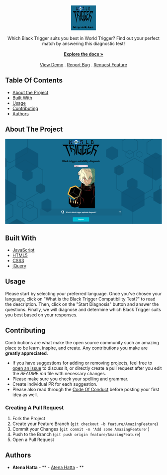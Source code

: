 <br/>
<p align="center">
  <a href="https://github.com/AtenaHatta/">
    <img src="img_screenshot_blacktriggerdiagnose.png" alt="Logo" width="80" height="80">
  </a>

  <p align="center">
    Which Black Trigger suits you best in World Trigger? Find out your perfect match by answering this diagnostic test!
    <br/>
    <br/>
    <a href="https://github.com/AtenaHatta/"><strong>Explore the docs »</strong></a>
    <br/>
    <br/>
    <a href="https://blacktriggerdiagnose.netlify.app/">View Demo</a>
    .
    <a href="https://github.com/AtenaHatta//issues">Report Bug</a>
    .
    <a href="https://github.com/AtenaHatta//issues">Request Feature</a>
  </p>
</p>


## Table Of Contents

* [About the Project](#about-the-project)
* [Built With](#built-with)
* [Usage](#usage)
* [Contributing](#contributing)
* [Authors](#authors)

## About The Project

<img src="img_title_blacktriggerdiagnose.png">

## Built With



* [JavaScript]()
* [HTML5]()
* [CSS3]()
* [jQuery]()

## Usage

Please start by selecting your preferred language. Once you've chosen your language, click on "What is the Black Trigger Compatibility Test?" to read the description. Then, click on the "Start Diagnosis" button and answer the questions. Finally, we will diagnose and determine which Black Trigger suits you best based on your responses.

## Contributing

Contributions are what make the open source community such an amazing place to be learn, inspire, and create. Any contributions you make are **greatly appreciated**.
* If you have suggestions for adding or removing projects, feel free to [open an issue](https://github.com/AtenaHatta//issues/new) to discuss it, or directly create a pull request after you edit the *README.md* file with necessary changes.
* Please make sure you check your spelling and grammar.
* Create individual PR for each suggestion.
* Please also read through the [Code Of Conduct](https://github.com/AtenaHatta//blob/main/CODE_OF_CONDUCT.md) before posting your first idea as well.

### Creating A Pull Request

1. Fork the Project
2. Create your Feature Branch (`git checkout -b feature/AmazingFeature`)
3. Commit your Changes (`git commit -m 'Add some AmazingFeature'`)
4. Push to the Branch (`git push origin feature/AmazingFeature`)
5. Open a Pull Request

## Authors

* **Atena Hatta** - ** - [Atena Hatta](https://github.com/AtenaHatta) - **

